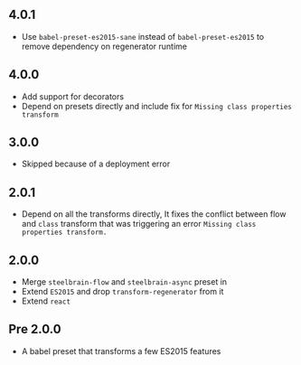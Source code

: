 ## 4.0.1

- Use `babel-preset-es2015-sane` instead of `babel-preset-es2015` to remove dependency on regenerator runtime

## 4.0.0

- Add support for decorators
- Depend on presets directly and include fix for `Missing class properties transform`

## 3.0.0

- Skipped because of a deployment error

## 2.0.1

- Depend on all the transforms directly, It fixes the conflict between flow and `class` transform that was triggering an error `Missing class properties transform.`

## 2.0.0

- Merge `steelbrain-flow` and `steelbrain-async` preset in
- Extend `ES2015` and drop `transform-regenerator` from it
- Extend `react`

## Pre 2.0.0

- A babel preset that transforms a few ES2015 features

